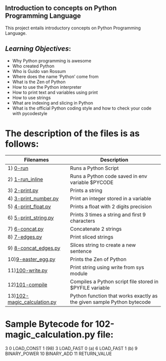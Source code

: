  ## **Introduction to concepts on Python Programming Language**
 
 This project entails introductory concepts on Python Programming Language. 

 ## *Learning Objectives*:
 - Why Python programming is awesome
 - Who created Python
 - Who is Guido van Rossum
 - Where does the name ‘Python’ come from
 - What is the Zen of Python
 - How to use the Python interpreter
 - How to print text and variables using print
 - How to use strings
 - What are indexing and slicing in Python
 - What is the official Python coding style and how to check your code with pycodestyle

 # The description of the files is  as follows:

|Filenames | Description |
| ------------- | ------------- |
|1) [0-run](https://github.com/bjeptum/alx-higher_level_programming/blob/master/0x00-python-hello_world/0-run)|Runs a Python Script  |
|2) [1-run_inline](https://github.com/bjeptum/alx-higher_level_programming/blob/master/0x00-python-hello_world/1-run_inline)|Runs a Python code saved in env variable $PYCODE|
|3) [2-print.py](https://github.com/bjeptum/alx-higher_level_programming/blob/master/0x00-python-hello_world/2-print.py)| Prints a string|
|4) [3-print_number.py](https://github.com/bjeptum/alx-higher_level_programming/blob/master/0x00-python-hello_world/3-print_number.py)| Print an integer stored in a variable|
|5) [4-print_float.py](https://github.com/bjeptum/alx-higher_level_programming/blob/master/0x00-python-hello_world/4-print_float.py)| Prints a float with 2 digits precision|
|6) [5-print_string.py](https://github.com/bjeptum/alx-higher_level_programming/blob/master/0x00-python-hello_world/5-print_string.py) |Prints 3 times a string and first 9 characters|
|7) [6-concat.py](https://github.com/bjeptum/alx-higher_level_programming/blob/master/0x00-python-hello_world/6-concat.py) | Concatenate 2 strings|
|8) [7-edges.py](https://github.com/bjeptum/alx-higher_level_programming/blob/master/0x00-python-hello_world/7-edges.py) | Print sliced strings|
|9) [8-concat_edges.py](https://github.com/bjeptum/alx-higher_level_programming/blob/master/0x00-python-hello_world/8-concat_edges.py)|Slices string to create a new sentence|
|10)[9-easter_egg.py](https://github.com/bjeptum/alx-higher_level_programming/blob/master/0x00-python-hello_world/9-easter_egg.py)| Prints the Zen of Python|
|11)[100-write.py](https://github.com/bjeptum/alx-higher_level_programming/blob/master/0x00-python-hello_world/100-write.py)|Print string using write from sys module|
|12)[101-compile](https://github.com/bjeptum/alx-higher_level_programming/blob/master/0x00-python-hello_world/101-compile) | Compiles a Python script file stored in $PYFILE variable|
|13)[102-magic_calculation.py](https://github.com/bjeptum/alx-higher_level_programming/blob/master/0x00-python-hello_world/102-magic_calculation.py) | Python function that works exactly as the given sample Python bytecode|

 # Sample Bytecode for 102-magic_calculation.py file:
  3           0 LOAD_CONST               1 (98)
              3 LOAD_FAST                0 (a)
              6 LOAD_FAST                1 (b)
              9 BINARY_POWER
             10 BINARY_ADD
             11 RETURN_VALUE
